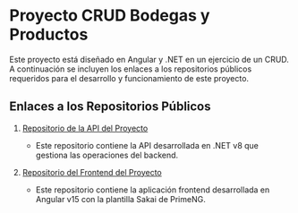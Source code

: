 # Proyecto CRUD Bodegas y Productos

Este proyecto está diseñado en Angular y .NET en un ejercicio de un CRUD. A continuación se incluyen los enlaces a los repositorios públicos requeridos para el desarrollo y funcionamiento de este proyecto.

## Enlaces a los Repositorios Públicos

1. [Repositorio de la API del Proyecto](https://github.com/RenatoNavas/BackEndNet.git)
   - Este repositorio contiene la API desarrollada en .NET v8 que gestiona las operaciones del backend.
   
2. [Repositorio del Frontend del Proyecto](https://github.com/RenatoNavas/FrontEndAngularProject.git)
   - Este repositorio contiene la aplicación frontend desarrollada en Angular v15 con la plantilla Sakai de PrimeNG.


